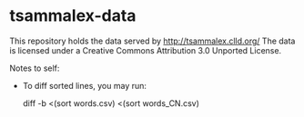 tsammalex-data
==============

This repository holds the data served by http://tsammalex.clld.org/
The data is licensed under a Creative Commons Attribution 3.0 Unported License.


Notes to self:

- To diff sorted lines, you may run:

    diff -b <(sort words.csv) <(sort words_CN.csv)


